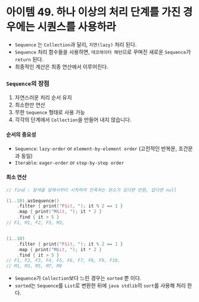 # 아이템 49. 하나 이상의 처리 단계를 가진 경우에는 시퀀스를 사용하라

- `Sequence` 는 `Collection`과 달리, `지연(lazy)` 처리 된다.
- `Sequence` 처리 함수들을 사용하면, `데코레이터 패턴`으로 꾸며진 새로운 `Sequence`가 `return` 된다.
- 최종적인 계산은 최종 연산에서 이루어진다.

### `Sequence`의 장점
1. 자연스러운 처리 순서 유지
2. 최소한만 연산
3. 무한 `Sequence` 형태로 사용 가능
4. 각각의 단계에서 `Collection`을 만들어 내지 않습니다.


#### 순서의 중요성
- `Sequence`: `lazy-order` or `element-by-element order` (고전적인 반복문, 조건문과 동일)
- `Iterable`: `eager-order` or `step-by-step order`


#### 최소 연산
```kotlin
// find : 탐색을 앞에서부터 시작하여 만족하는 원소가 있다면 반환, 없다면 null

(1..10).asSequence()
    .filter { print("F$it, "); it % 2 == 1 }
    .map { print("M$it, "); it * 2 }
    .find { it > 5 }
// F1, M1, F2, F3, M3,


(1..10)
    .filter { print("F$it, "); it % 2 == 1 }
    .map { print("M$it, "); it * 2 }
    .find { it > 5 }
// F1, F2, F3, F4, F5, F6, F7, F8, F9, F10,
// M1, M3, M5, M7, M9


```

- `Sequence`가 `Collection`보다 느린 경우는 `sorted` 뿐 이다.
- `sorted`는 `Sequence`를 `List`로 변환한 뒤에 `java stdlib`의 `sort`를 사용해 처리 한다.